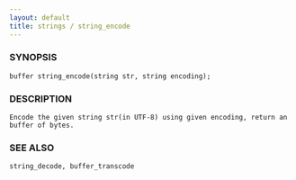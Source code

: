 ```yaml
---
layout: default
title: strings / string_encode
---
```


### SYNOPSIS

    buffer string_encode(string str, string encoding);

### DESCRIPTION

    Encode the given string str(in UTF-8) using given encoding, return an
    buffer of bytes.

### SEE ALSO

    string_decode, buffer_transcode
